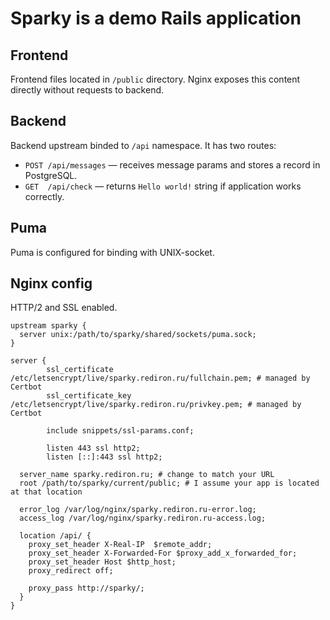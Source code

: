 # Sparky is a demo Rails application

## Frontend

Frontend files located in `/public` directory. Nginx exposes this content directly without requests to backend.


## Backend

Backend upstream binded to `/api` namespace. It has two routes:
- `POST /api/messages` — receives message params and stores a record in PostgreSQL.
- `GET  /api/check` — returns `Hello world!` string if application works correctly.

## Puma

Puma is configured for binding with UNIX-socket.

## Nginx config

HTTP/2 and SSL enabled.

```
upstream sparky {
  server unix:/path/to/sparky/shared/sockets/puma.sock;
}

server {
        ssl_certificate /etc/letsencrypt/live/sparky.rediron.ru/fullchain.pem; # managed by Certbot
        ssl_certificate_key /etc/letsencrypt/live/sparky.rediron.ru/privkey.pem; # managed by Certbot

        include snippets/ssl-params.conf;

        listen 443 ssl http2;
        listen [::]:443 ssl http2;

  server_name sparky.rediron.ru; # change to match your URL
  root /path/to/sparky/current/public; # I assume your app is located at that location

  error_log /var/log/nginx/sparky.rediron.ru-error.log;
  access_log /var/log/nginx/sparky.rediron.ru-access.log;

  location /api/ {
    proxy_set_header X-Real-IP  $remote_addr;
    proxy_set_header X-Forwarded-For $proxy_add_x_forwarded_for;
    proxy_set_header Host $http_host;
    proxy_redirect off;

    proxy_pass http://sparky/;
  }
}
```
